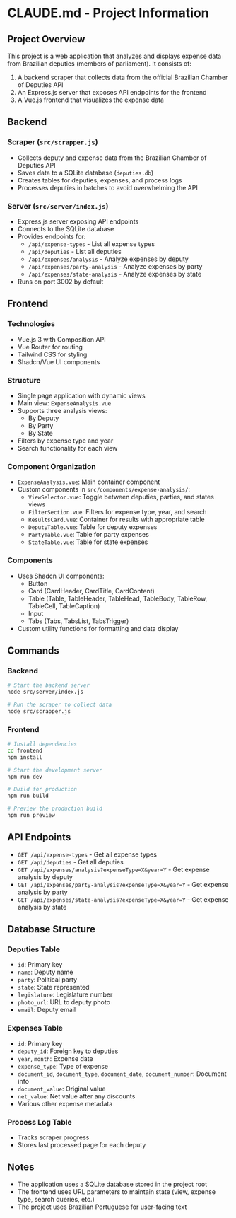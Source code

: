 # CLAUDE.md - Project Information

## Project Overview
This project is a web application that analyzes and displays expense data from Brazilian deputies (members of parliament). It consists of:

1. A backend scraper that collects data from the official Brazilian Chamber of Deputies API
2. An Express.js server that exposes API endpoints for the frontend
3. A Vue.js frontend that visualizes the expense data

## Backend

### Scraper (`src/scrapper.js`)
- Collects deputy and expense data from the Brazilian Chamber of Deputies API
- Saves data to a SQLite database (`deputies.db`)
- Creates tables for deputies, expenses, and process logs
- Processes deputies in batches to avoid overwhelming the API

### Server (`src/server/index.js`)
- Express.js server exposing API endpoints
- Connects to the SQLite database
- Provides endpoints for:
  - `/api/expense-types` - List all expense types
  - `/api/deputies` - List all deputies
  - `/api/expenses/analysis` - Analyze expenses by deputy
  - `/api/expenses/party-analysis` - Analyze expenses by party
  - `/api/expenses/state-analysis` - Analyze expenses by state
- Runs on port 3002 by default

## Frontend

### Technologies
- Vue.js 3 with Composition API
- Vue Router for routing
- Tailwind CSS for styling
- Shadcn/Vue UI components

### Structure
- Single page application with dynamic views
- Main view: `ExpenseAnalysis.vue`
- Supports three analysis views:
  - By Deputy
  - By Party
  - By State
- Filters by expense type and year
- Search functionality for each view

### Component Organization
- `ExpenseAnalysis.vue`: Main container component
- Custom components in `src/components/expense-analysis/`:
  - `ViewSelector.vue`: Toggle between deputies, parties, and states views
  - `FilterSection.vue`: Filters for expense type, year, and search
  - `ResultsCard.vue`: Container for results with appropriate table
  - `DeputyTable.vue`: Table for deputy expenses
  - `PartyTable.vue`: Table for party expenses
  - `StateTable.vue`: Table for state expenses

### Components
- Uses Shadcn UI components:
  - Button
  - Card (CardHeader, CardTitle, CardContent)
  - Table (Table, TableHeader, TableHead, TableBody, TableRow, TableCell, TableCaption)
  - Input
  - Tabs (Tabs, TabsList, TabsTrigger)
- Custom utility functions for formatting and data display

## Commands

### Backend
```bash
# Start the backend server
node src/server/index.js

# Run the scraper to collect data
node src/scrapper.js
```

### Frontend
```bash
# Install dependencies
cd frontend
npm install

# Start the development server
npm run dev

# Build for production
npm run build

# Preview the production build
npm run preview
```

## API Endpoints

- `GET /api/expense-types` - Get all expense types
- `GET /api/deputies` - Get all deputies
- `GET /api/expenses/analysis?expenseType=X&year=Y` - Get expense analysis by deputy
- `GET /api/expenses/party-analysis?expenseType=X&year=Y` - Get expense analysis by party
- `GET /api/expenses/state-analysis?expenseType=X&year=Y` - Get expense analysis by state

## Database Structure

### Deputies Table
- `id`: Primary key
- `name`: Deputy name
- `party`: Political party
- `state`: State represented
- `legislature`: Legislature number
- `photo_url`: URL to deputy photo
- `email`: Deputy email

### Expenses Table
- `id`: Primary key
- `deputy_id`: Foreign key to deputies
- `year`, `month`: Expense date
- `expense_type`: Type of expense
- `document_id`, `document_type`, `document_date`, `document_number`: Document info
- `document_value`: Original value
- `net_value`: Net value after any discounts
- Various other expense metadata

### Process Log Table
- Tracks scraper progress
- Stores last processed page for each deputy

## Notes
- The application uses a SQLite database stored in the project root
- The frontend uses URL parameters to maintain state (view, expense type, search queries, etc.)
- The project uses Brazilian Portuguese for user-facing text
